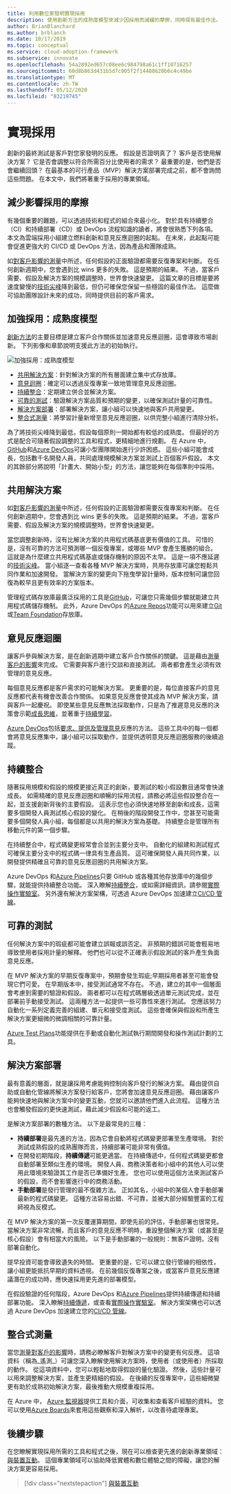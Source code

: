 ```yaml
---
title: 利用數位家發明實現採用
description: 使用創新方法的成熟度模型來減少因採用而減緩的摩擦，同時保有最佳作法。
author: BrianBlanchard
ms.author: brblanch
ms.date: 10/17/2019
ms.topic: conceptual
ms.service: cloud-adoption-framework
ms.subservice: innovate
ms.openlocfilehash: 54a2892ed657c08ee6c984798a61c1ff10716257
ms.sourcegitcommit: 60d8b863d431b5d7c005f2f14488620b6c4c49be
ms.translationtype: MT
ms.contentlocale: zh-TW
ms.lasthandoff: 05/12/2020
ms.locfileid: "83219745"
---
```

<!-- cSpell:ignore deprioritize -->

# <a name="empower-adoption"></a>實現採用

創新的最終測試是客戶對您家發明的反應。 假設是否證明真了？ 客戶是否使用解決方案？ 它是否會調整以符合所需百分比使用者的需求？ 最重要的是，他們是否會繼續回頭？ 在最基本的可行產品（MVP）解決方案部署完成之前，都不會詢問這些問題。 在本文中，我們將著重于採用的專業領域。

## <a name="reduce-friction-that-affects-adoption"></a>減少影響採用的摩擦

有幾個重要的難題，可以透過技術和程式的組合來最小化。 對於具有持續整合（CI）和持續部署（CD）或 DevOps 流程知識的讀者，將會很熟悉下列各項。 本文為雲端採用小組建立燃料創新和意見反應迴圈的起點。 在未來，此起點可能會促進更強大的 CI/CD 或 DevOps 方法，因為產品和團隊成熟。

如[對客戶影響的測量](./measure.md)中所述，任何假設的正面驗證都需要反復專案和判斷。 在任何創新週期中，您會遇到比 wins 更多的失敗。 這是預期的結果。 不過，當客戶需要、假設及解決方案的規模調整時，世界會快速變更。 這篇文章的目標是要將速度變慢的[技術尖峰](./build.md#reduce-complexity-and-delay-technical-spikes)降到最低，但仍可確保您保留一些穩固的最佳作法。 這麼做可協助團隊設計未來的成功，同時提供目前的客戶需求。

## <a name="empower-adoption-the-maturity-model"></a>加強採用：成熟度模型

[創新方法](./index.md)的主要目標是建立客戶合作關係並加速意見反應迴圈，這會導致市場創新。 下列影像和章節說明支援此方法的初始執行。

![加強採用：成熟度模型](../../_images/innovate/empower-adoption-maturity.png)

- [共用解決方案](#shared-solution)：針對解決方案的所有層面建立集中式存放庫。
- [意見迴圈](#feedback-loops)：確定可以透過反復專案一致地管理意見反應迴圈。
- [持續整合](#continuous-integration)：定期建立併合並解決方案。
- [可靠的測試](#reliable-testing)：驗證解決方案品質和預期的變更，以確保測試計量的可靠性。
- [解決方案部署](#solution-deployment)：部署解決方案，讓小組可以快速地與客戶共用變更。
- [整合式測量](#integrated-measurements)：將學習計量新增至意見反應迴圈，以供完整小組進行清除分析。

為了將技術尖峰降到最低，假設每個原則一開始都有較低的成熟度。 但最好的方式是配合可隨著假設調整的工具和程式，更精細地進行規劃。 在 Azure 中， [GitHub](https://guides.github.com)和[Azure DevOps](https://docs.microsoft.com/azure/devops)可讓小型團隊開始進行少許困惑。 這些小組可能會成長，包括數千名開發人員，共同處理規模解決方案並測試上百個客戶假設。 本文的其餘部分將說明「計畫大、開始小型」的方法，讓您能夠在每個準則中採用。

## <a name="shared-solution"></a>共用解決方案

如[對客戶影響的測量](./measure.md)中所述，任何假設的正面驗證都需要反復專案和判斷。 在任何創新週期中，您會遇到比 wins 更多的失敗。 這是預期的結果。 不過，當客戶需要、假設及解決方案的規模調整時，世界會快速變更。

當您調整創新時，沒有比解決方案的共用程式碼基底更有價值的工具。 可惜的是，沒有可靠的方法可預測哪一個反復專案，或哪些 MVP 會產生獲勝的組合。 這就是為什麼建立共用程式碼基底或儲存機制的原因不太早。 這是一項不應延遲的[技術尖峰](./build.md#reduce-complexity-and-delay-technical-spikes)。 當小組逐一查看各種 MVP 解決方案時，共用存放庫可讓您輕鬆共同作業和加速開發。 當解決方案的變更向下拖曳學習計量時，版本控制可讓您回復為較早且更有效率的方案版本。

管理程式碼存放庫最廣泛採用的工具是[GitHub](https://guides.github.com)，可讓您只需幾個步驟就能建立共用程式碼儲存機制。 此外，Azure DevOps 的[Azure Repos](https://docs.microsoft.com/azure/devops/repos/get-started/what-is-repos?view=azure-devops)功能可以用來建立[Git](https://docs.microsoft.com/azure/devops/repos/get-started/what-is-repos?view=azure-devops#git)或[Team Foundation](https://docs.microsoft.com/azure/devops/repos/get-started/what-is-repos?view=azure-devops#tfvc)存放庫。

## <a name="feedback-loops"></a>意見反應迴圈

讓客戶參與解決方案，是在創新週期中建立客戶合作關係的關鍵。 這是藉由[測量客戶的影響](./measure.md)來完成。 它需要與客戶進行交談和直接測試。 兩者都會產生必須有效管理的意見反應。

每個意見反應都是客戶需求的可能解決方案。 更重要的是，每位直接客戶的意見反應都代表有機會改善合作關係。 如果意見反應會使其成為 MVP 解決方案，請與客戶一起慶祝。 即使某些意見反應無法採取動作，只是為了推遲意見反應的決策會示範[成長思維](./learn.md#growth-mindset)，並著重于[持續學習](./learn.md#continuous-learning)。

[Azure DevOps](https://docs.microsoft.com/azure/devops)包括[要求、提供及管理意見](https://docs.microsoft.com/azure/devops/project/feedback)反應的方法。 這些工具中的每一個都會將意見反應集中，讓小組可以採取動作，並提供透明意見反應迴圈服務的後續追蹤。

## <a name="continuous-integration"></a>持續整合

隨著採用規模和假設的規模更接近真正的創新，要測試的較小假設數目通常會快速成長。 如需精確的意見反應迴圈和順暢的採用流程，請務必將這些假設整合在一起，並支援創新背後的主要假設。 這表示您也必須快速地移至創新和成長，這需要多個開發人員測試核心假設的變化。 在稍後的階段開發工作中，您甚至可能需要多個開發人員小組，每個都是以共用的解決方案為基礎。 持續整合是管理所有移動元件的第一個步驟。

在持續整合中，程式碼變更經常會合並到主要分支中。 自動化的組建和測試程式可確保主要分支中的程式碼一律具有生產品質。 這可確保開發人員共同作業，以開發提供精確且可靠的意見反應迴圈的共用解決方案。

Azure DevOps 和[Azure Pipelines](https://docs.microsoft.com/azure/devops/pipelines)只要 GitHub 或各種其他存放庫中的幾個步驟，就能提供持續整合功能。
深入瞭解[持續整合](https://docs.microsoft.com/azure/devops/learn/what-is-continuous-integration)，或如需詳細資訊，請參閱[實際操作實驗室](https://www.azuredevopslabs.com/labs/azuredevops/continuousintegration)。 另外還有解決方案架構，可透過 Azure DevOps 加速建立[CI/CD 管線](https://azure.microsoft.com/solutions/devops)。

## <a name="reliable-testing"></a>可靠的測試

任何解決方案中的瑕疵都可能會建立誤報或誤否定。 非預期的錯誤可能會輕易地導致使用者採用計量的解釋。 他們也可以從不正確表示假設測試的客戶產生負面意見反應。

在 MVP 解決方案的早期反復專案中，預期會發生瑕疵;早期採用者甚至可能會發現它們可愛。 在早期版本中，接受測試通常不存在。 不過，建立的其中一個層面會考慮到需要的驗證和假設。 兩者都可以在程式碼層級透過單元測試完成，並在部署前手動接受測試。 這兩種方法一起提供一些可靠性來進行測試。 您應該努力自動化一系列定義完善的組建、單元和接受度測試。 這些會確保與假設和所產生解決方案更細微的微調相關的可靠計量。

[Azure Test Plans](https://docs.microsoft.com/azure/devops/test/track-test-status?view=azure-devops)功能提供在手動或自動化測試執行期間開發和操作測試計劃的工具。

## <a name="solution-deployment"></a>解決方案部署

最有意義的層面，就是讓採用考慮能夠控制向客戶發行的解決方案。 藉由提供自助或自動化管線將解決方案發行給客戶，您將會加速意見反應迴圈。 藉由讓客戶能夠快速地與解決方案中的變更互動，您就可以邀請他們進入此流程。 這種方法也會觸發假設的更快速測試，藉此減少假設和可能的返工。

是解決方案部署的數種方法。 以下是最常見的三種：

- **持續部署**是最先進的方法，因為它會自動將程式碼變更部署至生產環境。 對於測試成熟假設的成熟團隊而言，持續部署可能非常有價值。
- 在開發初期階段，**持續傳遞**可能更適當。 在持續傳遞中，任何程式碼變更都會自動部署至類似生產的環境。 開發人員、商務決策者和小組中的其他人可以使用此環境來驗證其工作是否已準備好生產。 您也可以使用這個方法來測試客戶的假設，而不會影響進行中的商務活動。
- **手動部署**是發行管理的最不復雜方法。 正如其名，小組中的某個人會手動部署最新的程式碼變更。 這種方法容易出錯、不可靠，並被大部分經驗豐富的工程師視為反模式。

在 MVP 解決方案的第一次反覆運算期間，即使先前的評估，手動部署也很常見。 當解決方案非常流暢，而且客戶的意見反應不明時，重設整個解決方案（或甚至是核心假設）會有相當大的風險。 以下是手動部署的一般規則：無客戶證明，沒有部署自動化。

提早投資可能會導致遺失的時間。 更重要的是，它可以建立發行管線的相依性，讓小組更能抵抗早期的資料透視。 在前幾個反復專案之後，或當客戶意見反應建議潛在的成功時，應快速採用更先進的部署模型。

在假設驗證的任何階段，Azure DevOps 和[Azure Pipelines](https://docs.microsoft.com/azure/devops/pipelines)提供持續傳遞和持續部署功能。 深入瞭解[持續傳遞](https://docs.microsoft.com/azure/devops/learn/what-is-continuous-delivery)，或查看[實際操作實驗室](https://www.azuredevopslabs.com/labs/azuredevops/continuousdeployment)。 解決方案架構也可以透過 Azure DevOps 加速建立您的[CI/CD 管線](https://azure.microsoft.com/solutions/devops)。

## <a name="integrated-measurements"></a>整合式測量

當您[測量對客戶的影響](./measure.md)時，請務必瞭解客戶對解決方案中的變更有何反應。 這項資料（稱為_遙測_）可讓您深入瞭解使用解決方案時，使用者（或使用者）所採取的動作。 從這項資料中，您可以輕鬆地取得假設的量化驗證。 然後，這些計量可以用來調整解決方案，並產生更精細的假設。 在後續的反復專案中，這些細微變更有助於成熟初始解決方案，最後推動大規模重複採用。

在 Azure 中， [Azure 監視器](https://docs.microsoft.com/azure/azure-monitor/overview)提供工具和介面，可收集和查看客戶經驗的資料。 您可以使用[Azure Boards](https://docs.microsoft.com/azure/devops/boards)來套用這些觀察和深入解析，以改善待處理專案。

## <a name="next-steps"></a>後續步驟

在您瞭解實現採用所需的工具和程式之後，現在可以檢查更先進的創新專業領域：[與裝置互動](./devices.md)。 這個專業領域可以協助降低實體和數位體驗之間的障礙，讓您的解決方案更容易採用。

> [!div class="nextstepaction"]
> [與裝置互動](./devices.md)

